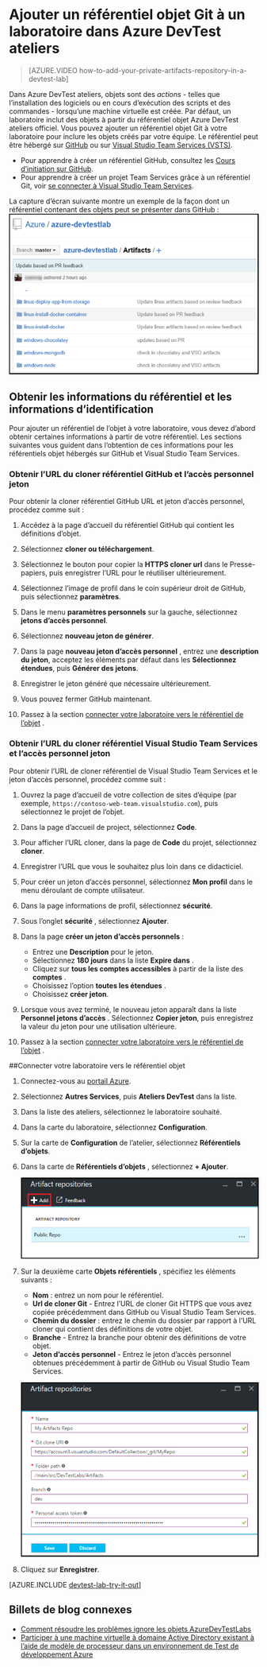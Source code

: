 <properties
    pageTitle="Ajouter un référentiel objet Git à un laboratoire dans Azure DevTest ateliers | Microsoft Azure"
    description="Ajouter un référentiel GitHub ou Visual Studio Team Services Git de votre source d’objets personnalisés dans Azure DevTest ateliers"
    services="devtest-lab,virtual-machines,visual-studio-online"
    documentationCenter="na"
    authors="tomarcher"
    manager="douge"
    editor=""/>

<tags
    ms.service="devtest-lab"
    ms.workload="na"
    ms.tgt_pltfrm="na"
    ms.devlang="na"
    ms.topic="article"
    ms.date="09/06/2016"
    ms.author="tarcher"/>

# <a name="add-a-git-artifact-repository-to-a-lab-in-azure-devtest-labs"></a>Ajouter un référentiel objet Git à un laboratoire dans Azure DevTest ateliers

> [AZURE.VIDEO how-to-add-your-private-artifacts-repository-in-a-devtest-lab]

Dans Azure DevTest ateliers, objets sont des *actions* - telles que l’installation des logiciels ou en cours d’exécution des scripts et des commandes - lorsqu’une machine virtuelle est créée. Par défaut, un laboratoire inclut des objets à partir du référentiel objet Azure DevTest ateliers officiel. Vous pouvez ajouter un référentiel objet Git à votre laboratoire pour inclure les objets créés par votre équipe. Le référentiel peut être hébergé sur [GitHub](https://github.com) ou sur [Visual Studio Team Services (VSTS)](https://visualstudio.com).

- Pour apprendre à créer un référentiel GitHub, consultez les [Cours d’initiation sur GitHub](https://help.github.com/categories/bootcamp/).
- Pour apprendre à créer un projet Team Services grâce à un référentiel Git, voir [se connecter à Visual Studio Team Services](https://www.visualstudio.com/get-started/setup/connect-to-visual-studio-online).

La capture d’écran suivante montre un exemple de la façon dont un référentiel contenant des objets peut se présenter dans GitHub :  
![Mis en pension exemple GitHub objets](./media/devtest-lab-add-artifact-repo/devtestlab-github-artifact-repo-home.png)


## <a name="get-the-repository-information-and-credentials"></a>Obtenir les informations du référentiel et les informations d’identification

Pour ajouter un référentiel de l’objet à votre laboratoire, vous devez d’abord obtenir certaines informations à partir de votre référentiel. Les sections suivantes vous guident dans l’obtention de ces informations pour les référentiels objet hébergés sur GitHub et Visual Studio Team Services.

### <a name="get-the-github-repository-clone-url-and-personal-access-token"></a>Obtenir l’URL du cloner référentiel GitHub et l’accès personnel jeton

Pour obtenir la cloner référentiel GitHub URL et jeton d’accès personnel, procédez comme suit :

1. Accédez à la page d’accueil du référentiel GitHub qui contient les définitions d’objet.

1. Sélectionnez **cloner ou téléchargement**.

1. Sélectionnez le bouton pour copier la **HTTPS cloner url** dans le Presse-papiers, puis enregistrer l’URL pour le réutiliser ultérieurement.

1. Sélectionnez l’image de profil dans le coin supérieur droit de GitHub, puis sélectionnez **paramètres**.

1. Dans le menu **paramètres personnels** sur la gauche, sélectionnez **jetons d’accès personnel**.

1. Sélectionnez **nouveau jeton de générer**.

1. Dans la page **nouveau jeton d’accès personnel** , entrez une **description du jeton**, acceptez les éléments par défaut dans les **Sélectionnez étendues**, puis **Générer des jetons**.

1. Enregistrer le jeton généré que nécessaire ultérieurement.

1. Vous pouvez fermer GitHub maintenant.   

1. Passez à la section [connecter votre laboratoire vers le référentiel de l’objet](#connect-your-lab-to-the-artifact-repository) .

### <a name="get-the-visual-studio-team-services-repository-clone-url-and-personal-access-token"></a>Obtenir l’URL du cloner référentiel Visual Studio Team Services et l’accès personnel jeton

Pour obtenir l’URL de cloner référentiel de Visual Studio Team Services et le jeton d’accès personnel, procédez comme suit :

1. Ouvrez la page d’accueil de votre collection de sites d’équipe (par exemple, `https://contoso-web-team.visualstudio.com`), puis sélectionnez le projet de l’objet.

1. Dans la page d’accueil de project, sélectionnez **Code**.

1. Pour afficher l’URL cloner, dans la page de **Code** du projet, sélectionnez **cloner**.

1. Enregistrer l’URL que vous le souhaitez plus loin dans ce didacticiel.

1. Pour créer un jeton d’accès personnel, sélectionnez **Mon profil** dans le menu déroulant de compte utilisateur.

1. Dans la page informations de profil, sélectionnez **sécurité**.

1. Sous l’onglet **sécurité** , sélectionnez **Ajouter**.

1. Dans la page **créer un jeton d’accès personnels** :

    - Entrez une **Description** pour le jeton.
    - Sélectionnez **180 jours** dans la liste **Expire dans** .
    - Cliquez sur **tous les comptes accessibles** à partir de la liste des **comptes** .
    - Choisissez l’option **toutes les étendues** .
    - Choisissez **créer jeton**.

1. Lorsque vous avez terminé, le nouveau jeton apparaît dans la liste **Personnel jetons d’accès** . Sélectionnez **Copier jeton**, puis enregistrez la valeur du jeton pour une utilisation ultérieure.

1. Passez à la section [connecter votre laboratoire vers le référentiel de l’objet](#connect-your-lab-to-the-artifact-repository) .

##<a name="connect-your-lab-to-the-artifact-repository"></a>Connecter votre laboratoire vers le référentiel objet

1. Connectez-vous au [portail Azure](http://go.microsoft.com/fwlink/p/?LinkID=525040).

1. Sélectionnez **Autres Services**, puis **Ateliers DevTest** dans la liste.

1. Dans la liste des ateliers, sélectionnez le laboratoire souhaité.   

1. Dans la carte du laboratoire, sélectionnez **Configuration**.

1. Sur la carte de **Configuration** de l’atelier, sélectionnez **Référentiels d’objets**.

1. Dans la carte de **Référentiels d’objets** , sélectionnez **+ Ajouter**.

    ![Objet référentiel bouton Ajouter](./media/devtest-lab-add-artifact-repo/add-artifact-repo.png)
 
1. Sur la deuxième carte **Objets référentiels** , spécifiez les éléments suivants :

    - **Nom** : entrez un nom pour le référentiel.
    - **Url de cloner Git** - Entrez l’URL de cloner Git HTTPS que vous avez copiée précédemment dans GitHub ou Visual Studio Team Services. 
    - **Chemin du dossier** : entrez le chemin du dossier par rapport à l’URL cloner qui contient des définitions de votre objet.
    - **Branche** - Entrez la branche pour obtenir des définitions de votre objet.
    - **Jeton d’accès personnel** - Entrez le jeton d’accès personnel obtenues précédemment à partir de GitHub ou Visual Studio Team Services. 
     
    ![Carte de mis en pension objet](./media/devtest-lab-add-artifact-repo/artifact-repo-blade.png)

1. Cliquez sur **Enregistrer**.

[AZURE.INCLUDE [devtest-lab-try-it-out](../../includes/devtest-lab-try-it-out.md)]

## <a name="related-blog-posts"></a>Billets de blog connexes
- [Comment résoudre les problèmes ignore les objets AzureDevTestLabs](http://www.visualstudiogeeks.com/blog/DevOps/How-to-troubleshoot-failing-artifacts-in-AzureDevTestLabs)
- [Participer à une machine virtuelle à domaine Active Directory existant à l’aide de modèle de processeur dans un environnement de Test de développement Azure](http://www.visualstudiogeeks.com/blog/DevOps/Join-a-VM-to-existing-AD-domain-using-ARM-template-AzureDevTestLabs)